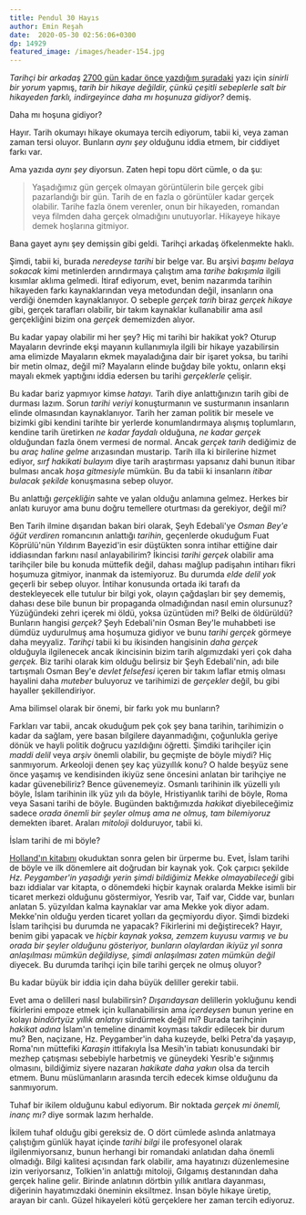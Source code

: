 ```yaml
---
title: Pendul 30 Hayıs 
author: Emin Reşah
date:  2020-05-30 02:56:06+0300
dp: 14929
featured_image: /images/header-154.jpg
---
```


*Tarihçi bir arkadaş* [2700 gün kadar önce yazdığım
şuradaki](https://eminresah.com/4cumle/12300-67330/) yazı için *sinirli bir yorum* yapmış, *tarih
bir hikaye değildir, çünkü çeşitli sebeplerle salt bir hikayeden farklı, indirgeyince daha mı
hoşunuza gidiyor?* demiş.

Daha mı hoşuna gidiyor?

Hayır. Tarih okumayı hikaye okumaya tercih ediyorum, tabii ki, veya zaman zaman tersi oluyor.
Bunların *aynı şey* olduğunu iddia etmem, bir ciddiyet farkı var. 

Ama yazıda *aynı şey* diyorsun. Zaten hepi topu dört cümle, o da şu: 

> Yaşadığımız gün gerçek olmayan görüntülerin bile gerçek gibi pazarlandığı bir gün. Tarih de en
> fazla o görüntüler kadar gerçek olabilir. Tarihe fazla önem verenler, onun bir hikayeden, romandan
> veya filmden daha gerçek olmadığını unutuyorlar. Hikayeye hikaye demek hoşlarına gitmiyor.

Bana gayet aynı şey demişsin gibi geldi. Tarihçi arkadaş öfkelenmekte haklı. 

Şimdi, tabii ki, burada *neredeyse tarihi* bir belge var. Bu arşivi *başımı belaya sokacak* kimi
metinlerden arındırmaya çalıştım ama *tarihe bakışımla* ilgili kısımlar aklıma gelmedi. İtiraf
ediyorum, evet, benim nazarımda tarihin hikayeden farkı kaynaklarından veya metodundan değil,
insanların ona verdiği önemden kaynaklanıyor. O sebeple *gerçek tarih* biraz *gerçek hikaye* gibi,
gerçek tarafları olabilir, bir takım kaynaklar kullanabilir ama asıl gerçekliğini bizim ona *gerçek*
dememizden alıyor. 

Bu kadar yapay olabilir mi her şey? Hiç mi tarihi bir hakikat yok? Oturup Mayaların devrinde ekşi
mayanın kullanımıyla ilgili bir hikaye yazabilirsin ama elimizde Mayaların ekmek mayaladığına dair
bir işaret yoksa, bu tarihi bir metin olmaz, değil mi? Mayaların elinde buğday bile yoktu, onların
ekşi mayalı ekmek yaptığını iddia edersen bu tarihi *gerçeklerle* çelişir. 

Bu kadar bariz yapmıyor kimse *hatayı.* Tarih diye anlattığınızın tarih gibi de durması lazım. Sorun
*tarihi veriyi* konuşturmanın ve susturmanın insanların elinde olmasından kaynaklanıyor. Tarih her
zaman politik bir mesele ve bizimki gibi kendini tarihte bir yerlerde konumlandırmaya alışmış
toplumların, kendine tarih üretirken *ne kadar faydalı* olduğuna, *ne kadar gerçek* olduğundan
fazla önem vermesi de normal. Ancak *gerçek tarih* dediğimiz de bu *araç haline gelme* arızasından
mustarip. Tarih illa ki birilerine hizmet ediyor, *sırf hakikati bulayım* diye tarih araştırması
yapsanız dahi bunun itibar bulması ancak *hoşa gitmesiyle* mümkün. Bu da tabii ki insanların *itibar
bulacak şekilde* konuşmasına sebep oluyor. 

Bu anlattığı *gerçekliğin* sahte ve yalan olduğu anlamına gelmez. Herkes bir anlatı kuruyor ama bunu
doğru temellere oturtması da gerekiyor, değil mi?

Ben Tarih ilmine dışarıdan bakan biri olarak, Şeyh Edebali'ye *Osman Bey'e öğüt verdiren* romancının
anlattığı *tarihin*, geçenlerde okuduğum Fuat Köprülü'nün Yıldırım Bayezid'in esir düştükten sonra
intihar ettiğine dair iddiasından farkını nasıl anlayabilirim? İkincisi *tarihi gerçek* olabilir ama
tarihçiler bile bu konuda müttefik değil, dahası mağlup padişahın intiharı fikri hoşumuza gitmiyor,
inanmak da istemiyoruz. Bu durumda *elde delil yok* geçerli bir sebep oluyor. İntihar konusunda
ortada iki tarafı da destekleyecek elle tutulur bir bilgi yok, olayın çağdaşları bir şey dememiş,
dahası dese bile bunun bir propaganda olmadığından nasıl emin olursunuz? Yüzüğündeki zehri içerek mi
öldü, yoksa üzüntüden mi? Belki de öldürüldü? Bunların hangisi *gerçek?* Şeyh Edebali'nin Osman
Bey'le muhabbeti ise dümdüz uydurulmuş ama hoşumuza gidiyor ve bunu *tarihi gerçek* görmeye daha
meyyaliz.  *Tarihçi* tabii ki bu ikisinden hangisinin *daha gerçek* olduğuyla ilgilenecek ancak
ikincisinin bizim tarih algımızdaki yeri çok daha *gerçek.* Biz tarihi olarak kim olduğu belirsiz
bir Şeyh Edebali'nin, adı bile tartışmalı Osman Bey'e *devlet felsefesi* içeren bir takım laflar
etmiş olması hayalini daha *muteber* buluyoruz ve tarihimizi de *gerçekler* değil, bu gibi hayaller
şekillendiriyor. 

Ama bilimsel olarak bir önemi, bir farkı yok mu bunların?

Farkları var tabii, ancak okuduğum pek çok şey bana tarihin, tarihimizin o kadar da sağlam, yere
basan bilgilere dayanmadığını, çoğunlukla geriye dönük ve hayli politik doğrucu yazıldığını öğretti.
Şimdiki tarihçiler için *maddi delil* veya *arşiv* önemli olabilir, bu geçmişte de böyle miydi? Hiç
sanmıyorum. Arkeoloji denen şey kaç yüzyıllık konu? O halde beşyüz sene önce yaşamış ve kendisinden
ikiyüz sene öncesini anlatan bir tarihçiye ne kadar güvenebiliriz?  Bence güvenemeyiz. Osmanlı
tarihinin ilk yüzelli yılı böyle, İslam tarihinin ilk yüz yılı da böyle, Hristiyanlık tarihi de
böyle, Roma veya Sasani tarihi de böyle.  Bugünden baktığımızda *hakikat* diyebileceğimiz sadece
*orada önemli bir şeyler olmuş ama ne olmuş, tam bilemiyoruz* demekten ibaret. Araları *mitoloji*
dolduruyor, tabii ki. 

İslam tarihi de mi böyle?

[Holland'ın kitabını](https://eminresah.com/okunandan-kalan/quotes-in-the-shadow-of-the-sword/)
okuduktan sonra gelen bir ürperme bu. Evet, İslam tarihi de böyle ve ilk dönemlere ait doğrudan bir
kaynak yok. Çok çarpıcı şekilde *Hz. Peygamber'in yaşadığı yerin şimdi bildiğimiz Mekke
olmayabileceği* gibi bazı iddialar var kitapta, o dönemdeki hiçbir kaynak oralarda Mekke isimli bir
ticaret merkezi olduğunu göstermiyor, Yesrib var, Taif var, Cidde var, bunları anlatan 5. yüzyıldan
kalma kaynaklar var ama Mekke yok diyor adam. Mekke'nin olduğu yerden ticaret yolları da geçmiyordu
diyor. Şimdi bizdeki İslam tarihçisi bu durumda ne yapacak? Fikirlerini mi değiştirecek? Hayır,
benim gibi yapacak ve *hiçbir kaynak yoksa, zemzem kuyusu varmış ve bu orada bir şeyler
olduğunu gösteriyor, bunların olaylardan ikiyüz yıl sonra anlaşılması mümkün değildiyse, şimdi
anlaşılması zaten mümkün değil* diyecek. Bu durumda tarihçi için bile tarihi gerçek ne olmuş oluyor?

Bu kadar büyük bir iddia için daha büyük deliller gerekir tabii. 

Evet ama o delilleri nasıl bulabilirsin? *Dışarıdaysan* delillerin yokluğunu kendi fikirlerini
empoze etmek için kullanabilirsin ama *içerdeysen* bunun yerine en kolayı *bindörtyüz yıllık
anlatıyı* sürdürmek değil mi? Burada tarihçinin *hakikat adına* İslam'ın temeline dinamit koyması
takdir edilecek bir durum mu? Ben, naçizane, Hz. Peygamber'in daha kuzeyde, belki Petra'da yaşayıp,
Roma'nın müttefiki *Karaşin* ittifakıyla İsa Mesih'in tabiatı konusundaki bir mezhep çatışması
sebebiyle harbetmiş ve güneydeki Yesrib'e sığınmış olmasını, bildiğimiz siyere nazaran *hakikate
daha yakın* olsa da tercih etmem. Bunu müslümanların arasında tercih edecek kimse olduğunu da
sanmıyorum. 

Tuhaf bir ikilem olduğunu kabul ediyorum. Bir noktada *gerçek mi önemli, inanç mı?* diye sormak
lazım herhalde. 

İkilem tuhaf olduğu gibi gereksiz de. O dört cümlede aslında anlatmaya çalıştığım günlük
hayat içinde *tarihi bilgi* ile profesyonel olarak ilgilenmiyorsanız, bunun herhangi bir romandaki
anlatıdan daha önemli olmadığı. Bilgi kalitesi açısından fark olabilir, ama hayatınızı düzenlemesine
izin veriyorsanız, Tolkien'in anlattığı mitoloji, Gılgamış destanından daha gerçek haline
gelir. Birinde anlatının dörtbin yıllık anıtlara dayanması, diğerinin hayatımızdaki öneminin
eksiltmez. İnsan böyle hikaye üretip, arayan bir canlı. Güzel hikayeleri kötü gerçeklere her zaman
tercih ediyoruz. 

